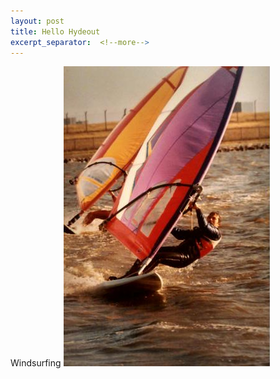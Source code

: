 ```yaml
---
layout: post
title: Hello Hydeout
excerpt_separator:  <!--more-->
---
```


Windsurfing
![Alt boat](_screenshots/winds.jpg)